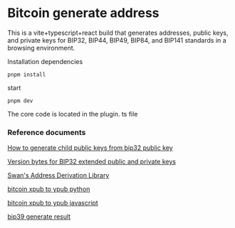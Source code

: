 # Bitcoin generate address

This is a vite+typescript+react build that generates addresses, public keys, and private keys for BIP32, BIP44, BIP49, BIP84, and BIP141 standards in a browsing environment.

Installation dependencies

```
pnpm install
```

start

```
pnpm dev
```

The core code is located in the plugin. ts file

### Reference documents

[How to generate child public keys from bip32 public key](https://github.com/bitcoinjs/bitcoinjs-lib/issues/997)

[Version bytes for BIP32 extended public and private keys](https://electrum.readthedocs.io/en/latest/xpub_version_bytes.html)

[Swan's Address Derivation Library](https://www.npmjs.com/package/@swan-bitcoin/xpub-lib)

[bitcoin xpub to ypub python](https://github.com/mchalise/bitcoin-xpub-to-ypub/blob/master/convert_xpub_to_ypub.py)

[bitcoin xpub to ypub javascript](https://github.com/bitcoinjs/bitcoinjs-lib/issues/1258)

[bip39 generate result](https://iancoleman.io/bip39/)
